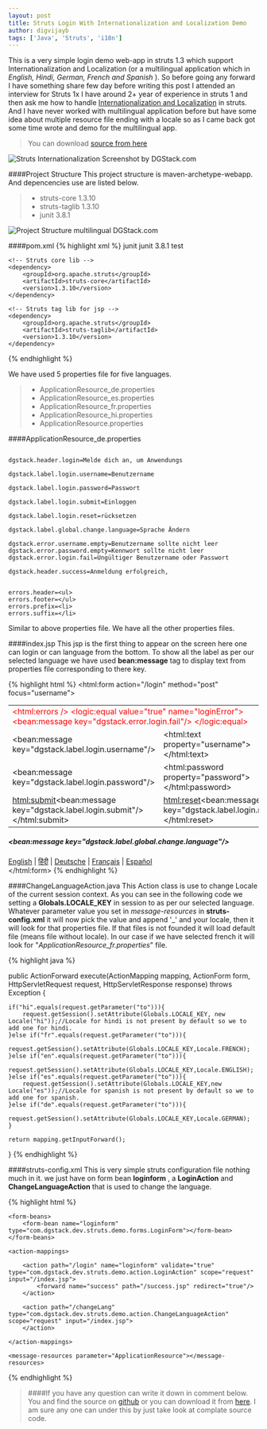 ```yaml
---
layout: post
title: Struts Login With Internationalization and Localization Demo
author: digvijayb
tags: ['Java', 'Struts', 'i18n']
---
```


This is a very simple login demo web-app in struts 1.3 which support Internationalization and Localization (or a multilingual application which in *English, Hindi, German, French and Spanish* ). So before going any forward I have something share few day before writing this post I attended an interview for Struts 1x I have around 2+ year of experience in struts 1 and then ask me how to handle [Internationalization and Localization](https://en.wikipedia.org/wiki/Internationalization_and_localization) in struts. And I have never worked with multilingual application before but have some idea about multiple resource file ending with a locale so as I came back got some time wrote and demo for the multilingual app.

> You can download [source from here](https://github.com/digvijaybhakuni/demo-struts1x/archive/multiligual-done.zip)

![Struts Internationalization Screenshot by DGStack.com](https://docs.google.com/drawings/d/1VxfqC68z_qd7uU3bXVDQd_oC8LzCc0tfFvF3UXg_NUM/pub?w=500&h=350)

####Project Structure
This project structure is maven-archetype-webapp. And depencencies use are listed below. 
>- struts-core 1.3.10
>- struts-taglib 1.3.10
>- junit 3.8.1

![Project Structure multilingual DGStack.com](https://docs.google.com/drawings/d/1sCpy0y4qApPRj_7rSMAsFzhT3NHq9Ca47cNQs1XWcBU/pub?w=449&h=589)

####pom.xml
{% highlight xml %}
<dependencies>
	<dependency>
		<groupId>junit</groupId>
		<artifactId>junit</artifactId>
		<version>3.8.1</version>
		<scope>test</scope>
	</dependency>

	<!-- Struts core lib -->
	<dependency>
		<groupId>org.apache.struts</groupId>
		<artifactId>struts-core</artifactId>
		<version>1.3.10</version>
	</dependency>

	<!-- Struts tag lib for jsp -->
	<dependency>
		<groupId>org.apache.struts</groupId>
		<artifactId>struts-taglib</artifactId>
		<version>1.3.10</version>
	</dependency>
</dependencies>
{% endhighlight %}

We have used  5 properties file for five languages. 
>- ApplicationResource_de.properties
>- ApplicationResource_es.properties
>- ApplicationResource_fr.properties
>- ApplicationResource_hi.properties
>- ApplicationResource.properties

####ApplicationResource_de.properties
```properties

dgstack.header.login=Melde dich an, um Anwendungs

dgstack.label.login.username=Benutzername

dgstack.label.login.password=Passwort

dgstack.label.login.submit=Einloggen

dgstack.label.login.reset=rücksetzen

dgstack.label.global.change.language=Sprache Ändern

dgstack.error.username.empty=Benutzername sollte nicht leer
dgstack.error.password.empty=Kennwort sollte nicht leer
dgstack.error.login.fail=Ungültiger Benutzername oder Passwort

dgstack.header.success=Anmeldung erfolgreich,


errors.header=<ul>
errors.footer=</ul>
errors.prefix=<li>
errors.suffix=</li>
```
Similar to above properties file. We have all the other properties files.

####index.jsp
This jsp is the first thing to appear on the screen here one can login or can language from the bottom. To show all the label as per our selected language we have used **bean:message** tag to display text from properties file corresponding to there key.

{% highlight html %}
<html:form action="/login" method="post" focus="username">
    <table>
    	<tr>
    		<td colspan="2" style="color:red;">
    			<html:errors />
    			<logic:equal value="true" name="loginError">
    				<bean:message key="dgstack.error.login.fail"/>
    			</logic:equal>
    		</td>
    	</tr>
    	<tr>
    		<td><bean:message key="dgstack.label.login.username"/></td>
    		<td><html:text property="username"></html:text></td>
    	</tr>
    	<tr>
    		<td><bean:message key="dgstack.label.login.password"/></td>
    		<td><html:password property="password"></html:password></td>
    	</tr>
    	<tr>
    		<td><html:submit><bean:message key="dgstack.label.login.submit"/></html:submit></td>
    		<td><html:reset><bean:message key="dgstack.label.login.reset"/></html:reset></td>
    	</tr>
    </table>
    <div>
    	<h5><bean:message key="dgstack.label.global.change.language"/></h5>
    	<a href='changeLang.do?to=en'>English</a> | 
    	<a href='changeLang.do?to=hi'>&#2361;&#2367;&#2306;&#2342;&#2368;</a> | 
    	<a href='changeLang.do?to=de'>Deutsche</a> |
    	<a href='changeLang.do?to=fr'>Français</a> | 
    	<a href='changeLang.do?to=es'>Español</a>  
    </div>
</html:form>
{% endhighlight %}

####ChangeLanguageAction.java
This Action class is use to change Locale of the current session context. As you can see in the following code we setting a **Globals.LOCALE_KEY** in session to as per our selected language. Whatever parameter value you set in *message-resources* in **struts-config.xml** it will now pick the value and append '_' and your locale, then it will look for that properties file. If that files is not founded it will load default file (means file without locale). 
In our case if we have selected french it will look for  "*ApplicationResource_fr.properties*" file.

{% highlight java %}

public ActionForward execute(ActionMapping mapping, ActionForm form, HttpServletRequest request,
		HttpServletResponse response) throws Exception {
	
	if("hi".equals(request.getParameter("to"))){
		request.getSession().setAttribute(Globals.LOCALE_KEY, new  Locale("hi"));//Locale for hindi is not present by default so we to add one for hindi.
	}else if("fr".equals(request.getParameter("to"))){
		request.getSession().setAttribute(Globals.LOCALE_KEY,Locale.FRENCH);
	}else if("en".equals(request.getParameter("to"))){
		request.getSession().setAttribute(Globals.LOCALE_KEY,Locale.ENGLISH);
	}else if("es".equals(request.getParameter("to"))){
		request.getSession().setAttribute(Globals.LOCALE_KEY,new  Locale("es"));//Locale for spanish is not present by default so we to add one for spanish.
	}else if("de".equals(request.getParameter("to"))){
		request.getSession().setAttribute(Globals.LOCALE_KEY,Locale.GERMAN);
	} 
	
	return mapping.getInputForward();
}
{% endhighlight %}

####struts-config.xml
This is very simple struts configuration file nothing much in it. we just have on form bean **loginform** , a **LoginAction** and  **ChangeLanguageAction** that is used to change the language.

{% highlight html %}
<?xml version="1.0" encoding="UTF-8"?>
<!DOCTYPE struts-config PUBLIC 
"-//Apache Software Foundation//DTD Struts Configuration 1.3//EN" 
"http://jakarta.apache.org/struts/dtds/struts-config_1_3.dtd">

<struts-config>
	
	<form-beans>
		<form-bean name="loginform" type="com.dgstack.dev.struts.demo.forms.LoginForm"></form-bean>
	</form-beans>
	
	<action-mappings>
		
		<action path="/login" name="loginform" validate="true" type="com.dgstack.dev.struts.demo.action.LoginAction" scope="request" input="/index.jsp">
			<forward name="success" path="/success.jsp" redirect="true"/>
		</action>
		
		<action path="/changeLang" type="com.dgstack.dev.struts.demo.action.ChangeLanguageAction" scope="request" input="/index.jsp">
		</action>
		
	</action-mappings>
	
	<message-resources parameter="ApplicationResource"></message-resources>
</struts-config>
{% endhighlight %}

>####If you have any question can write it down in comment below. 
> You and find the source on [github](https://github.com/digvijaybhakuni/demo-struts1x/tree/multiligual-done) or you can download it from [here](https://github.com/digvijaybhakuni/demo-struts1x/archive/multiligual-done.zip). I am sure any one can under this by just take look at complate source code.
> 
